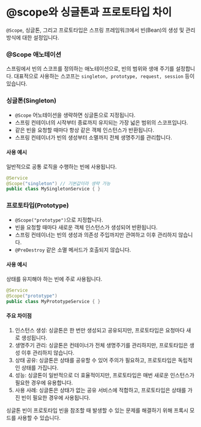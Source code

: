 # @scope와 싱글톤과 프로토타입 차이

`@Scope`, 싱글톤, 그리고 프로토타입은 스프링 프레임워크에서 빈(Bean)의 생성 및 관리 방식에 대한 설정입니다.

### @Scope 애노테이션

스프링에서 빈의 스코프를 정의하는 애노테이션으로, 빈의 범위와 생애 주기를 설정합니다. 대표적으로 사용하는 스코프는 `singleton, prototype, request, session` 등이 있습니다.

### 싱글톤(Singleton)

- `@Scope` 어노테이션을 생략하면 싱글톤으로 지정됩니다.
- 스프링 컨테이너의 시작부터 종료까지 유지되는 가장 넓은 범위의 스코프입니다.
- 같은 빈을 요청할 때마다 항상 같은 객체 인스턴스가 반환됩니다.
- 스프링 컨테이너가 빈의 생성부터 소멸까지 전체 생명주기를 관리합니다.

#### 사용 예시

일반적으로 공통 로직을 수행하는 빈에 사용됩니다.

```java
@Service
@Scope("singleton") // 기본값이라 생략 가능
public class MySingletonService { }
```

### 프로토타입(Prototype)

- `@Scope("prototype")`으로 지정합니다.
- 빈을 요청할 때마다 새로운 객체 인스턴스가 생성되어 반환됩니다.
- 스프링 컨테이너는 빈의 생성과 의존성 주입까지만 관여하고 이후 관리하지 않습니다.
- `@PreDestroy` 같은 소멸 메서드가 호출되지 않습니다.

#### 사용 예시

상태를 유지해야 하는 빈에 주로 사용됩니다.

```java
@Service
@Scope("prototype")
public class MyPrototypeService { }
```

#### 주요 차이점

1. 인스턴스 생성: 싱글톤은 한 번만 생성되고 공유되지만, 프로토타입은 요청마다 새로 생성됩니다.
2. 생명주기 관리: 싱글톤은 컨테이너가 전체 생명주기를 관리하지만, 프로토타입은 생성 이후 관리하지 않습니다.
3. 상태 공유: 싱글톤은 상태를 공유할 수 있어 주의가 필요하고, 프로토타입은 독립적인 상태를 가집니다.
4. 성능: 싱글톤이 일반적으로 더 효율적이지만, 프로토타입은 매번
새로운 인스턴스가 필요한 경우에 유용합니다.
5. 사용 사례: 싱글톤은 상태가 없는 공유 서비스에 적합하고, 프로토타입은 상태를 가진 빈이 필요한 경우에 사용됩니다.

싱글톤 빈이 프로토타입 빈을 참조할 때 발생할 수 있는 문제를 해결하기 위해 프록시 모드를 사용할 수 있습니다.
